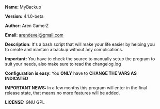 **Name:** MyBackup

**Version:** 4.1.0-beta

**Author:** Aren GamerZ

**Email:** arendevel@gmail.com

**Description:** It's a bash script that will make your life easier by helping you to create and mantain a backup without any complications.

**Important:** You have to check the source to manually setup the program to suit your needs, also make sure to read the changelog.log

**Configuration is easy**: You **ONLY** have to **CHANGE THE VARS AS INDICATED**

**IMPORTANT NEWS:** In a few months this program will enter in the final release state, that means no more features will be added.

**LICENSE:** GNU GPL
